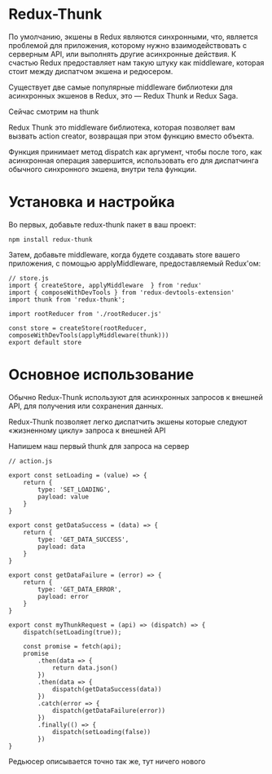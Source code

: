 # Redux-Thunk

По умолчанию, экшены в Redux являются синхронными, что, является проблемой для приложения, которому нужно взаимодействовать с серверным API, или выполнять другие асинхронные действия. К счастью Redux предоставляет нам такую штуку как middleware, которая стоит между диспатчом экшена и редюсером. 

Существует две самые популярные middleware библиотеки для асинхронных экшенов в Redux, это — Redux Thunk и Redux Saga.

Сейчас смотрим на thunk

Redux Thunk это middleware библиотека, которая позволяет вам вызвать action creator, возвращая при этом функцию вместо объекта. 

Функция принимает метод dispatch как аргумент, чтобы после того, как асинхронная операция завершится, использовать его для диспатчинга обычного синхронного экшена, внутри тела функции.

# Установка и настройка

Во первых, добавьте redux-thunk пакет в ваш проект:

```
npm install redux-thunk

```

Затем, добавьте middleware, когда будете создавать store вашего приложения, с помощью applyMiddleware, предоставляемый Redux'ом:

```
// store.js
import { createStore, applyMiddleware  } from 'redux'
import { composeWithDevTools } from 'redux-devtools-extension'
import thunk from 'redux-thunk';

import rootReducer from './rootReducer.js'

const store = createStore(rootReducer, composeWithDevTools(applyMiddleware(thunk)))
export default store

```

# Основное использование

Обычно Redux-Thunk используют для асинхронных запросов к внешней API, для получения или сохранения данных. 

Redux-Thunk позволяет легко диспатчить экшены которые следуют «жизненному циклу» запроса к внешней API

Напишем наш первый thunk для запроса на сервер

```
// action.js

export const setLoading = (value) => {
    return {
        type: 'SET_LOADING',
        payload: value
    }
}

export const getDataSuccess = (data) => {
    return {
        type: 'GET_DATA_SUCCESS',
        payload: data
    }
}

export const getDataFailure = (error) => {
    return {
        type: 'GET_DATA_ERROR',
        payload: error
    }
}

export const myThunkRequest = (api) => (dispatch) => {
    dispatch(setLoading(true));

    const promise = fetch(api);
    promise
        .then(data => {
            return data.json()
        })
        .then(data => {
            dispatch(getDataSuccess(data))
        })
        .catch(error => {
            dispatch(getDataFailure(error))
        })
        .finally(() => {
            dispatch(setLoading(false))
        })
}

```

Редьюсер описывается точно так же, тут ничего нового
